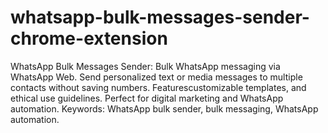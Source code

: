 # whatsapp-bulk-messages-sender-chrome-extension
WhatsApp Bulk Messages Sender:  Bulk WhatsApp messaging via WhatsApp Web. Send personalized text or media messages to multiple contacts  without saving numbers. Featurescustomizable templates, and ethical use guidelines. Perfect for digital marketing and WhatsApp automation. Keywords: WhatsApp bulk sender, bulk messaging, WhatsApp automation.
